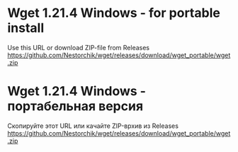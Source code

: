 # Wget 1.21.4 Windows - for portable install
Use this URL or download ZIP-file from Releases
https://github.com/Nestorchik/wget/releases/download/wget_portable/wget.zip

# Wget 1.21.4 Windows - портабельная версия
Скопируйте этот URL или качайте ZIP-врхив из Releases
https://github.com/Nestorchik/wget/releases/download/wget_portable/wget.zip
